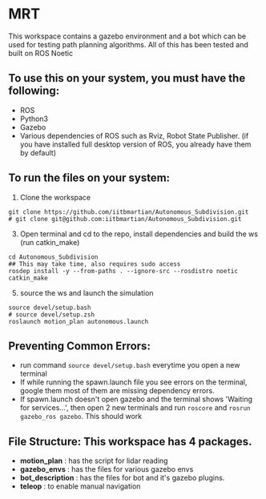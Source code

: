 # MRT

This workspace contains a gazebo environment and a bot which can be used for testing path planning algorithms. All of this has been tested and built on ROS Noetic

## To use this on your system, you must have the following:
- ROS
- Python3
- Gazebo
- Various dependencies of ROS such as Rviz, Robot State Publisher. (if you have installed full desktop version of ROS, you already have them by default)

## To run the files on your system:
1. Clone the workspace 
```
git clone https://github.com/iitbmartian/Autonomous_Subdivision.git
# git clone git@github.com:iitbmartian/Autonomous_Subdivision.git
```
3. Open terminal and cd to the repo, install dependencies and build the ws (run catkin_make)
```
cd Autonomous_Subdivision
## This may take time, also requires sudo access
rosdep install -y --from-paths . --ignore-src --rosdistro noetic
catkin_make
```
5. source the ws and launch the simulation
```
source devel/setup.bash
# source devel/setup.zsh
roslaunch motion_plan autonomous.launch
```


## Preventing Common Errors:
- run command `source devel/setup.bash` everytime you open a new terminal
- If while running the spawn.launch file you see errors on the terminal, google them most of them are missing dependency errors.
- If spawn.launch doesn't open gazebo and the terminal shows 'Waiting for services...', then open 2 new terminals and run `roscore` and `rosrun gazebo_ros gazebo`. This should work

## File Structure: This workspace has 4 packages.
- **motion_plan** : has the script for lidar reading
- **gazebo_envs** : has the files for various gazebo envs
- **bot_description** : has the files for bot and it's gazebo plugins.
- **teleop** : to enable manual navigation
